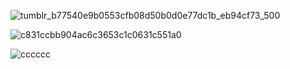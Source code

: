 

![tumblr_b77540e9b0553cfb08d50b0d0e77dc1b_eb94cf73_500](https://github.com/Puufaz/Puufaz/assets/138206114/8512eed1-5c7a-45ad-a86a-efe48642e623)


![c831ccbb904ac6c3653c1c0631c551a0](https://github.com/Puufaz/Puufaz/assets/138206114/2cba078f-5e8e-457b-90b2-8311758990af)

![cccccc](https://github.com/Puufaz/Puufaz/assets/138206114/e4e44400-8df3-4560-a9d9-ad3148acd275)







